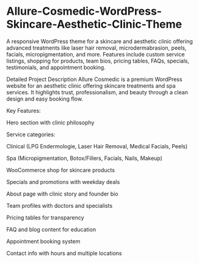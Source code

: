 # Allure-Cosmedic-WordPress-Skincare-Aesthetic-Clinic-Theme
A responsive WordPress theme for a skincare and aesthetic clinic offering advanced treatments like laser hair removal, microdermabrasion, peels, facials, micropigmentation, and more. Features include custom service listings, shopping for products, team bios, pricing tables, FAQs, specials, testimonials, and appointment booking. 

Detailed Project Description
Allure Cosmedic is a premium WordPress website for an aesthetic clinic offering skincare treatments and spa services. It highlights trust, professionalism, and beauty through a clean design and easy booking flow.

Key Features:

Hero section with clinic philosophy

Service categories:

Clinical (LPG Endermologie, Laser Hair Removal, Medical Facials, Peels)

Spa (Micropigmentation, Botox/Fillers, Facials, Nails, Makeup)

WooCommerce shop for skincare products

Specials and promotions with weekday deals

About page with clinic story and founder bio

Team profiles with doctors and specialists

Pricing tables for transparency

FAQ and blog content for education

Appointment booking system

Contact info with hours and multiple locations
